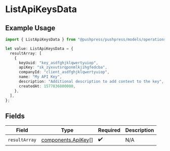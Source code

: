 # ListApiKeysData

## Example Usage

```typescript
import { ListApiKeysData } from "@pushpress/pushpress/models/operations";

let value: ListApiKeysData = {
  resultArray: [
    {
      keyUuid: "key_asdfghjklqwertyuiop",
      apiKey: "sk_zyxvutsrqponmlkjihgfedcba",
      companyId: "client_asdfghjklqwertyuiop",
      name: "My API Key",
      description: "Additional description to add context to the key",
      createdAt: 1577836800000,
    },
  ],
};
```

## Fields

| Field                                                    | Type                                                     | Required                                                 | Description                                              |
| -------------------------------------------------------- | -------------------------------------------------------- | -------------------------------------------------------- | -------------------------------------------------------- |
| `resultArray`                                            | [components.ApiKey](../../models/components/apikey.md)[] | :heavy_check_mark:                                       | N/A                                                      |